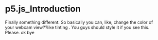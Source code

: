 # p5.js_Introduction
Finally something different. So basically you can, like, change the color of your webcam view??like tinting .
You guys should style it if you see this. Please.
ok bye
